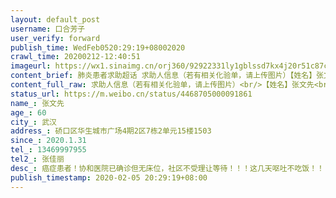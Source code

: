 ```yaml
---
layout: default_post
username: 口合芳子
user_verify: forward
publish_time: WedFeb0520:29:19+08002020
crawl_time: 20200212-12:40:51
imageurl: https://wx1.sinaimg.cn/orj360/92922331ly1gblssd7kx4j20r51c87cm.jpg,https://wx2.sinaimg.cn/orj360/92922331ly1gblsscjsbjj20u01t0q7q.jpg,https://wx4.sinaimg.cn/orj360/92922331ly1gblssdqvbaj20ou185ahn.jpg,https://wx2.sinaimg.cn/orj360/92922331ly1gblsse1hetj20u01t0q60.jpg
content_brief: 肺炎患者求助超话 求助人信息（若有相关化验单，请上传图片）【姓名】张文先【年龄】60【所在城市】武汉【所在小区、社区】硚口区华生城市广场4期2区7栋2单元15楼1503【患病时间】2020.1.31【联系方式】13469997955【其他紧急联系人】张佳丽【病情描述】 癌症患者！协和医院已确诊但无床位 ...全文
content_full_raw: 求助人信息（若有相关化验单，请上传图片）<br/>【姓名】张文先<br/>【年龄】60<br/>【所在城市】武汉<br/>【所在小区、社区】硚口区华生城市广场4期2区7栋2单元15楼1503<br/>【患病时间】2020.1.31<br/>【联系方式】13469997955<br/>【其他紧急联系人】张佳丽<br/>【病情描述】癌症患者！协和医院已确诊但无床位，社区不受理让等待！！！这几天呕吐不吃饭！！！
status_url: https://m.weibo.cn/status/4468705000091861
name_: 张文先
age_: 60
city_: 武汉
address_: 硚口区华生城市广场4期2区7栋2单元15楼1503
since_: 2020.1.31
tel_: 13469997955
tel2_: 张佳丽
desc_: 癌症患者！协和医院已确诊但无床位，社区不受理让等待！！！这几天呕吐不吃饭！！！
publish_timestamp: 2020-02-05 20:29:19+08:00
---
```

